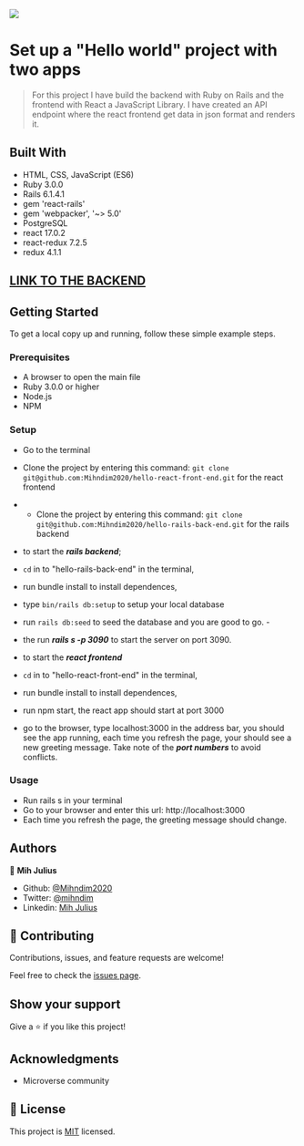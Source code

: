 ![](https://img.shields.io/badge/Microverse-blueviolet)

# Set up a "Hello world" project with two apps

> For this project I have build the backend with Ruby on Rails and the frontend with React a JavaScript Library. I have created an API endpoint where the react frontend get data in json format and renders it.

## Built With

- HTML, CSS, JavaScript (ES6)
- Ruby 3.0.0
- Rails 6.1.4.1
- gem 'react-rails'
- gem 'webpacker', '~> 5.0'
- PostgreSQL
- react 17.0.2
- react-redux 7.2.5
- redux 4.1.1


## [LINK TO THE BACKEND](https://github.com/Mihndim2020/hello-rails-back-end/tree/feature/rails-api)


## Getting Started

To get a local copy up and running, follow these simple example steps.

### Prerequisites

- A browser to open the main file
- Ruby 3.0.0 or higher
- Node.js
- NPM

### Setup

- Go to the terminal
- Clone the project by entering this command: `git clone git@github.com:Mihndim2020/hello-react-front-end.git` for the react frontend
- - Clone the project by entering this command: `git clone git@github.com:Mihndim2020/hello-rails-back-end.git` for the rails backend

- to start the ***rails backend***;
- `cd` in to "hello-rails-back-end" in the terminal, 
- run bundle install to install dependences,
- type `bin/rails db:setup` to setup your local database
- run `rails db:seed` to seed the database and you are good to go. -
- the run ***rails s -p 3090*** to start the server on port 3090.

- to start the ***react frontend*** 
- `cd` in to "hello-react-front-end" in the terminal, 
- run bundle install to install dependences,
- run npm start, the react app should start at port 3000
- go to the browser, type localhost:3000 in the address bar, you should see the app running, each time you refresh the page, your should see a new greeting message. Take note of the ***port numbers*** to avoid conflicts. 


### Usage

- Run rails s in your terminal
- Go to your browser and enter this url: http://localhost:3000
- Each time you refresh the page, the greeting message should change.



## Authors

👤 **Mih Julius**

- Github: [@Mihndim2020](https://github.com/Mihndim2020)
- Twitter: [@mihndim](https://github.com/mih-julius)
- Linkedin: [Mih Julius](https://www.linkedin.com/mih-julius)

## 🤝 Contributing

Contributions, issues, and feature requests are welcome!

Feel free to check the [issues page](https://github.com/mihndim2020/hello-react-front/issues).


## Show your support

Give a ⭐️ if you like this project!


## Acknowledgments

- Microverse community


## 📝 License

This project is [MIT](./MIT.md) licensed.
